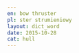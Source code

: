 ```yaml
---
en: bow thruster
pl: ster strumieniowy
layout: dict_word
date: 2015-10-28
cat: hull
---
```


<!-- TODO: opis -->

